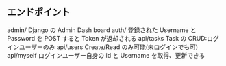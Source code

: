 ## エンドポイント

admin/ Django の Admin Dash board
auth/ 登録された Username と Password を POST すると Token が返却される
api/tasks Task の CRUD:ログインユーザーのみ
api/users Create/Read のみ可能(未ログインでも可)
api/myself ログインユーザー自身の id と Username を取得、更新できる
